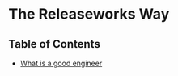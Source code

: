 # The Releaseworks Way

## Table of Contents

- [What is a good engineer](what-is-a-good-engineer.md)
